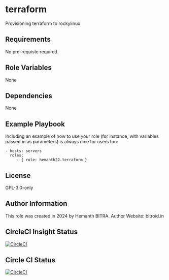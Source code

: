 terraform
=========

Provisioning terraform to rockylinux

Requirements
------------

No pre-requiste required.

Role Variables
--------------

None

Dependencies
------------

None

Example Playbook
----------------

Including an example of how to use your role (for instance, with variables passed in as parameters) is always nice for users too:

    - hosts: servers
      roles:
         - { role: hemanth22.terraform }

License
-------

GPL-3.0-only

Author Information
------------------

This role was created in 2024 by Hemanth BITRA.
Author Website: bitroid.in

CircleCI Insight Status
-----------------------

[![CircleCI](https://dl.circleci.com/insights-snapshot/gh/hemanth22/ansible-role-nginx/main/test/badge.svg?window=30d)](https://app.circleci.com/insights/github/hemanth22/ansible-role-nginx/workflows/test/overview?branch=main&reporting-window=last-30-days&insights-snapshot=true)

Circle CI Status
----------------
[![CircleCI](https://dl.circleci.com/status-badge/img/gh/hemanth22/ansible-role-nginx/tree/main.svg?style=svg)](https://dl.circleci.com/status-badge/redirect/gh/hemanth22/ansible-role-nginx/tree/main)
